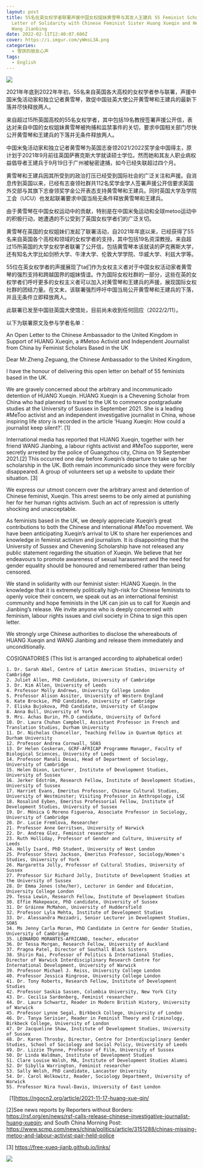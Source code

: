 ```yaml
---
layout: post
title: 55名在英女权学者联署声援中国女权姐妹黄雪琴与其友人王建兵 55 Feminist Scholars in the UK Signed a
  Letter of Solidarity with Chinese Feminist Sister Huang Xueqin and Her Friend
  Wang Jianbing
date: 2022-02-11T12:40:07.606Z
cover: https://i.imgur.com/yWmsL3A.png
categories:
  - 雪饼的朋友心声
tags:
  - English
---
```

![](https://i.imgur.com/fCFpQXC.png)

2021年年底到2022年年初，55名来自英国各大高校的女权学者参与联署，声援中国米兔活动家和独立记者黄雪琴，敦促中国驻英大使公开黄雪琴和王建兵的最新下落并尽快释放两人。

<!-- more -->

来自超过15所英国高校的55名女权学者，其中包括19名教授签署声援公开信，表达对来自中国的女权姐妹黄雪琴被拘捕和监禁事件的关切，要求中国相关部门尽快公开黄雪琴和王建兵的下落并无条件释放两人。

中国米兔活动家和独立记者黄雪琴为英国志奋领2021/2022奖学金中国得主，原计划于2021年9月前往英国萨赛克斯大学就读硕士学位。然而她和其友人职业病权益倡导者王建兵于9月19日于广州被秘密逮捕，如今已经失联超过四个月。

黄雪琴和王建兵因其所受到的政治打压已经受到国际社会的广泛关注和声援。自消息传到英国以来，已经有志奋领社群共112名奖学金学人签署声援公开信要求英国外交部与其旗下志奋领奖学金公开表态支持黄雪琴和王建兵。同时英国大学及学院工会（UCU）也发起联署要求中国当局无条件释放黄雪琴和王建兵。

由于黄雪琴在中国女权运动中的贡献，特别是在中国米兔运动和全球metoo运动中的积极行动，她遭遇的不公受到了英国女权学者们的广泛关切。

黄雪琴在英国的女权姐妹们发起了联署活动，自2021年年底以来，已经获得了55名来自英国各个高校和领域的女权学者的支持，其中包括19名资深教授。来自超过15所英国的大学女权学者联署了公开信，包括黄雪琴本该就读的萨克赛斯大学，还有知名大学比如剑桥大学、牛津大学、伦敦大学学院、华威大学、利兹大学等。

55位在英女权学者的声援展现了ta们作为女权主义者对于中国女权活动家者黄雪琴的强烈支持和跨越国界的姐妹情谊。作为国际女权社群的一部分，这些在英的女权学者们呼吁更多的女权主义者可以加入对黄雪琴和王建兵的声援，展现国际女权社群的团结力量。在文末，该联署强烈呼吁中国当局公开黄雪琴和王建兵的下落，并且无条件立即释放两人。

此联署已发至中国驻英国大使馆处，目前尚未收到任何回应（2022/2/11）。

以下为联署原文及参与学者名单：

An Open Letter to the Chinese Ambassador to the United Kingdom in Support of HUANG Xueqin, a #Metoo Activist and Independent Journalist from China by Feminist Scholars Based in the UK

Dear Mr.Zheng Zeguang, the Chinese Ambassador to the United Kingdom,

I have the honour of delivering this open letter on behalf of 55 feminists based in the UK.

We are gravely concerned about the arbitrary and incommunicado detention of HUANG Xueqin. HUANG Xueqin is a Chevening Scholar from China who had planned to travel to the UK to commence postgraduate studies at the University of Sussex in September 2021. She is a leading #MeToo activist and an independent investigative journalist in China, whose inspiring life story is recorded in the article ‘Huang Xueqin: How could a journalist keep silent?’. [1]

International media has reported that HUANG Xueqin, together with her friend WANG Jianbing, a labour rights activist and #MeToo supporter, were secretly arrested by the police of Guangzhou city, China on 19 September 2021.[2] This occurred one day before Xueqin’s departure to take up her scholarship in the UK. Both remain incommunicado since they were forcibly disappeared. A group of volunteers set up a website to update their situation. [3]
 
We express our utmost concern over the arbitrary arrest and detention of Chinese feminist, Xueqin. This arrest seems to be only aimed at punishing her for her human rights activism. Such an act of repression is utterly shocking and unacceptable. 

As feminists based in the UK, we deeply appreciate Xueqin’s great contributions to both the Chinese and international #MeToo movement. We have been anticipating Xueqin’s arrival to UK to share her experiences and knowledge in feminist activism and journalism. It is disappointing that the University of Sussex and Chevening Scholarship have not released any public statement regarding the situation of Xueqin. We believe that her endeavours to promote awareness of sexual harassment and the need for gender equality should be honoured and remembered rather than being censored.

We stand in solidarity with our feminist sister: HUANG Xueqin. In the knowledge that it is extremely politically high-risk for Chinese feminists to openly voice their concern, we speak out as an international feminist community and hope feminists in the UK can join us to call for Xueqin and Jianbing’s release. We invite anyone who is deeply concerned with feminism, labour rights issues and civil society in China to sign this open letter.

We strongly urge Chinese authorities to disclose the whereabouts of HUANG Xueqin and WANG Jianbing and release them immediately and unconditionally.

COSIGNATORIES (This list is arranged according to alphabetical order)

    1. Dr. Sarah Abel, Centre of Latin American Studies, University of Cambridge
    2. Juliet Allen, PhD Candidate, University of Cambridge 
    3. Dr. Kim Allen, University of Leeds
    4. Professor Molly Andrews, University College London
    5. Professor Alison Assiter, University of Western England
    6. Kate Brockie, PhD Candidate, University of Cambridge
    7. Eliska Bujokova, PhD Candidate, University of Glasgow
    8. Anna Bull, University of York
    9. Mrs. Achas Burin, Ph.D candidate, University of Oxford
    10. Dr. Laura Chuhan Campbell, Assistant Professor in French and Translation Studies, Durham University
    11. Dr. Nicholas Chancellor, Teaching Fellow in Quantum Optics at Durham University
    12. Professor Andrea Cornwall, SOAS
    13. Dr Helen Coskeran, GCRF-AFRICAP Programme Manager, Faculty of Biological Sciences, University of Leeds
    14. Professor Manali Desai, Head of Department of Sociology, University of Cambridge
    15. Helen Dixon, Lecturer, Institute of Development Studies, University of Sussex
    16. Jerker Edström, Research Fellow, Institute of Development Studies, University of Sussex
    17. Harriet Evans, Emeritus Professor, Chinese Cultural Studies, University of Westminster; Visiting Professor in Anthropology, LSE
    18. Rosalind Eyben, Emeritus Professorial Fellow, Institute of Development Studies, University of Sussex
    19. Dr. Mónica G Moreno Figueroa, Associate Professor in Sociology, University of Cambridge
    20. Dr. Lucie Fremlova, Researcher
    21. Professor Anne Gerritsen, University of Warwick
    22. Dr. Andrea Glez, Feminist researcher
    23. Ruth Holliday, Professor of Gender and Culture, University of Leeds
    24. Holly Isard, PhD Student, University of West London 
    25. Professor Stevi Jackson, Emeritus Professor, Sociology/Women's Studies, University of York
    26. Margaretta Jolly, Professor of Cultural Studies, University of Sussex
    27. Professor Sir Richard Jolly, Institute of Development Studies at the University of Sussex
    28. Dr Emma Jones (she/her), Lecturer in Gender and Education, University College London
    29. Tessa Lewin, Research Fellow, Institute of Development Studies
    30. Effie Makepeace, PhD candidate, University of Sussex
    31. Dr Gráinne McMahon, University of Huddersfield
    32. Professor Lyla Mehta, Institute of Development Studies
    33. Dr. Alessandra Mezzadri, Senior Lecturer in Development Studies, SOAS
    34. Ms Jenny Carla Moran, PhD Candidate in Centre for Gender Studies, University of Cambridge
    35. LEONARDO MORANTES-AFRICANO, teacher, educator
    36. Dr Tessa Morgan, Research Fellow, University of Auckland
    37. Pragna Patel, Director of Southall Black Sisters
    38. Shirin Rai, Professor of Politics & International Studies, Director of Warwick Interdisciplinary Research Centre for International Development, University of Warwick
    39. Professor Michael J. Reiss, University College London
    40. Professor Jessica Ringrose, University College London
    41. Dr. Tony Roberts, Research Fellow, Institute of Development Studies 
    42. Professor Saskia Sassen, Columbia University, New York City
    43. Dr. Cecilia Sardenberg, Feminist researcher
    44. Dr. Laura Schwartz, Reader in Modern British History, University of Warwick 
    45. Professor Lynne Segal, Birkbeck College, University of London
    46. Dr. Tanya Serisier, Reader in Feminist Theory and Criminology, Birkbeck College, University of London
    47. Dr Jacqueline Shaw, Institute of Development Studies, University of Sussex
    48. Dr. Karen Throsby, Director, Centre for Interdisciplinary Gender Studies, School of Sociology and Social Policy, University of Leeds
    49. Dr. Lizzie Thynne, Professor of Film, University of Sussex
    50. Dr Linda Waldman, Institute of Development Studies 
    51. Clare Louise Walsh, MA, Institute of Development Studies Alumni
    52. Dr Sibylla Warrington, Feminist researcher
    53. Sally Welsh, PhD candidate, Lancaster University
    54. Dr. Carol Wolkowitz, Reader, Sociology Department, University of Warwick
    55. Professor Nira Yuval-Davis, University of East London

 
[1]https://ngocn2.org/article/2021-11-17-huang-xue-qin/

[2]See news reports by Reporters without Borders: https://rsf.org/en/news/rsf-calls-release-chinese-investigative-journalist-huang-xueqin; and South China Morning Post: https://www.scmp.com/news/china/politics/article/3151288/chinas-missing-metoo-and-labour-activist-pair-held-police

[3] https://free-xueq-jianb.github.io/links/

![](https://i.imgur.com/gQMws1q.png)